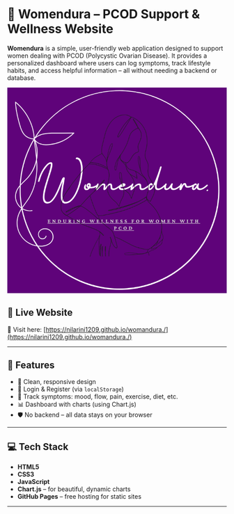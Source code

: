 # 🌸 Womendura – PCOD Support & Wellness Website

**Womendura** is a simple, user-friendly web application designed to support women dealing with PCOD (Polycystic Ovarian Disease). It provides a personalized dashboard where users can log symptoms, track lifestyle habits, and access helpful information – all without needing a backend or database.

![Logo](womandura.png)

## 🚀 Live Website
🔗 Visit here: [https://nilarini1209.github.io/womandura./](https://nilarini1209.github.io/womandura./)

---

## 📌 Features

- 🌼 Clean, responsive design
- 🔐 Login & Register (via `localStorage`)
- 📅 Track symptoms: mood, flow, pain, exercise, diet, etc.
- 📊 Dashboard with charts (using Chart.js)
- 🛡️ No backend – all data stays on your browser

---

## 💻 Tech Stack

- **HTML5**
- **CSS3**
- **JavaScript**
- **Chart.js** – for beautiful, dynamic charts
- **GitHub Pages** – free hosting for static sites

---



